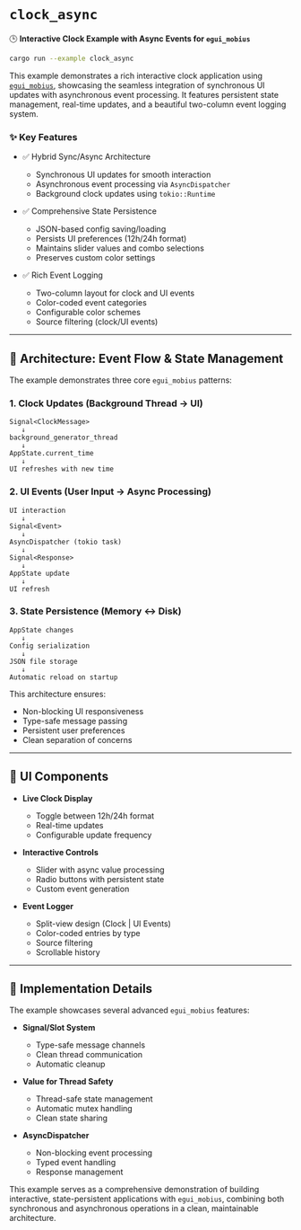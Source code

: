 # `clock_async` 

🕒 **Interactive Clock Example with Async Events for `egui_mobius`**

```bash
cargo run --example clock_async
```

This example demonstrates a rich interactive clock application using [`egui_mobius`](https://github.com/saturn77/egui_mobius), showcasing the seamless integration of synchronous UI updates with asynchronous event processing. It features persistent state management, real-time updates, and a beautiful two-column event logging system.

### ✨ Key Features

- ✅ Hybrid Sync/Async Architecture
  - Synchronous UI updates for smooth interaction
  - Asynchronous event processing via `AsyncDispatcher`
  - Background clock updates using `tokio::Runtime`

- ✅ Comprehensive State Persistence
  - JSON-based config saving/loading
  - Persists UI preferences (12h/24h format)
  - Maintains slider values and combo selections
  - Preserves custom color settings

- ✅ Rich Event Logging
  - Two-column layout for clock and UI events
  - Color-coded event categories
  - Configurable color schemes
  - Source filtering (clock/UI events)

---

## 🧠 Architecture: Event Flow & State Management

The example demonstrates three core `egui_mobius` patterns:

### 1. Clock Updates (Background Thread → UI)
```
Signal<ClockMessage>
   ↓
background_generator_thread
   ↓
AppState.current_time
   ↓
UI refreshes with new time
```

### 2. UI Events (User Input → Async Processing)
```
UI interaction
   ↓
Signal<Event>
   ↓
AsyncDispatcher (tokio task)
   ↓
Signal<Response>
   ↓
AppState update
   ↓
UI refresh
```

### 3. State Persistence (Memory ↔ Disk)
```
AppState changes
   ↓
Config serialization
   ↓
JSON file storage
   ↓
Automatic reload on startup
```

This architecture ensures:
- Non-blocking UI responsiveness
- Type-safe message passing
- Persistent user preferences
- Clean separation of concerns

---

## 🎨 UI Components

- **Live Clock Display**
  - Toggle between 12h/24h format
  - Real-time updates
  - Configurable update frequency

- **Interactive Controls**
  - Slider with async value processing
  - Radio buttons with persistent state
  - Custom event generation

- **Event Logger**
  - Split-view design (Clock | UI Events)
  - Color-coded entries by type
  - Source filtering
  - Scrollable history

---

## 🔧 Implementation Details

The example showcases several advanced `egui_mobius` features:

- **Signal/Slot System**
  - Type-safe message channels
  - Clean thread communication
  - Automatic cleanup

- **Value<T> for Thread Safety**
  - Thread-safe state management
  - Automatic mutex handling
  - Clean state sharing

- **AsyncDispatcher**
  - Non-blocking event processing
  - Typed event handling
  - Response management

This example serves as a comprehensive demonstration of building interactive, state-persistent applications with `egui_mobius`, combining both synchronous and asynchronous operations in a clean, maintainable architecture.
